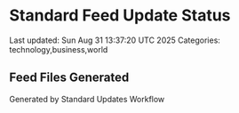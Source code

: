 # Standard Feed Update Status
Last updated: Sun Aug 31 13:37:20 UTC 2025
Categories: technology,business,world

## Feed Files Generated

Generated by Standard Updates Workflow

